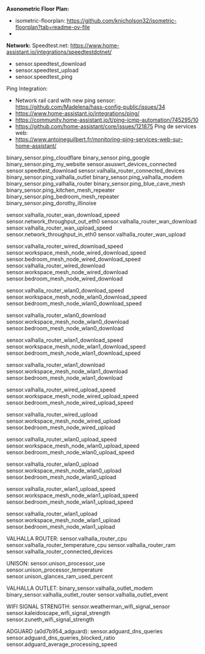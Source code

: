 **Axonometric Floor Plan:**
- isometric-floorplan: https://github.com/knicholson32/isometric-floorplan?tab=readme-ov-file
- 

**Network:**
Speedtest.net: https://www.home-assistant.io/integrations/speedtestdotnet/
  - sensor.speedtest_download
  - sensor.speedtest_upload
  - sensor.speedtest_ping


Ping Integration:
 - Network rail card with new ping sensor: https://github.com/Madelena/hass-config-public/issues/34
 - https://www.home-assistant.io/integrations/ping/
 - https://community.home-assistant.io/t/ping-icmp-automation/745295/10
 - https://github.com/home-assistant/core/issues/121875
Ping de services web:
 - https://www.antoineguilbert.fr/monitoring-ping-services-web-sur-home-assistant/



binary_sensor.ping_cloudflare
binary_sensor.ping_google
binary_sensor.ping_my_website
sensor.asuswrt_devices_connected
sensor.speedtest_download
sensor.valhalla_router_connected_devices
binary_sensor.ping_valhalla_outlet
binary_sensor.ping_valhalla_modem
binary_sensor.ping_valhalla_router
binary_sensor.ping_blue_cave_mesh
binary_sensor.ping_kitchen_mesh_repeater
binary_sensor.ping_bedroom_mesh_repeater
binary_sensor.ping_dorothy_illinoise

sensor.valhalla_router_wan_download_speed
sensor.network_throughput_out_eth0 
sensor.valhalla_router_wan_download
sensor.valhalla_router_wan_upload_speed
sensor.network_throughput_in_eth0
sensor.valhalla_router_wan_upload

sensor.valhalla_router_wired_download_speed
sensor.workspace_mesh_node_wired_download_speed
sensor.bedroom_mesh_node_wired_download_speed
sensor.valhalla_router_wired_download
sensor.workspace_mesh_node_wired_download
sensor.bedroom_mesh_node_wired_download

sensor.valhalla_router_wlan0_download_speed
sensor.workspace_mesh_node_wlan0_download_speed
sensor.bedroom_mesh_node_wlan0_download_speed

sensor.valhalla_router_wlan0_download
sensor.workspace_mesh_node_wlan0_download
sensor.bedroom_mesh_node_wlan0_download

sensor.valhalla_router_wlan1_download_speed
sensor.workspace_mesh_node_wlan1_download_speed
sensor.bedroom_mesh_node_wlan1_download_speed

sensor.valhalla_router_wlan1_download
sensor.workspace_mesh_node_wlan1_download
sensor.bedroom_mesh_node_wlan1_download

sensor.valhalla_router_wired_upload_speed
sensor.workspace_mesh_node_wired_upload_speed
sensor.bedroom_mesh_node_wired_upload_speed

sensor.valhalla_router_wired_upload
sensor.workspace_mesh_node_wired_upload
sensor.bedroom_mesh_node_wired_upload

sensor.valhalla_router_wlan0_upload_speed
sensor.workspace_mesh_node_wlan0_upload_speed
sensor.bedroom_mesh_node_wlan0_upload_speed

sensor.valhalla_router_wlan0_upload
sensor.workspace_mesh_node_wlan0_upload
sensor.bedroom_mesh_node_wlan0_upload

sensor.valhalla_router_wlan1_upload_speed
sensor.workspace_mesh_node_wlan1_upload_speed
sensor.bedroom_mesh_node_wlan1_upload_speed

sensor.valhalla_router_wlan1_upload
sensor.workspace_mesh_node_wlan1_upload
sensor.bedroom_mesh_node_wlan1_upload

VALHALLA ROUTER:
sensor.valhalla_router_cpu
sensor.valhalla_router_temperature_cpu
sensor.valhalla_router_ram
sensor.valhalla_router_connected_devices

UNISON:
sensor.unison_processor_use
sensor.unison_processor_temperature
sensor.unison_glances_ram_used_percent

VALHALLA OUTLET:
binary_sensor.valhalla_outlet_modem
binary_sensor.valhalla_outlet_router
sensor.valhalla_outlet_event

WIFI SIGNAL STRENGTH:
sensor.weatherman_wifi_signal_sensor
sensor.kaleidoscape_wifi_signal_strength
sensor.zuneth_wifi_signal_strength

ADGUARD (a0d7b954_adguard):
sensor.adguard_dns_queries
sensor.adguard_dns_queries_blocked_ratio
sensor.adguard_average_processing_speed


